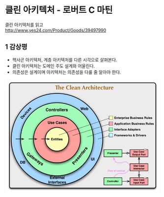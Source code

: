 # 클린 아키텍처 - 로버트 C 마틴


클린 아키텍처를 읽고   
http://www.yes24.com/Product/Goods/39497990

<!--more-->

## 1 감상평

- 헥사곤 아키텍처, 계층 아키텍처를 다른 시각으로 살펴본다.
- 클린 아키텍처는 도메인 주도 설계와 어울린다.
- 의존성은 설계이며 아키텍처는 의존성을 다룰 줄 알아야 한다.

![](./the-clean-architecture.png)
